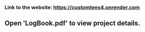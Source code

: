 ### Link to the website: https://customtees4.onrender.com
## Open 'LogBook.pdf' to view project details.
